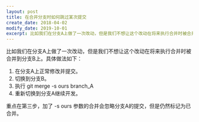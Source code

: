 ```yaml
---
layout: post
title: 在合并分支时如何跳过某次提交
create_date: 2018-04-02
modify_date: 2019-10-01
excerpt: 比如我们在分支A上做了一次改动，但是我们不想让这个改动在将来执行合并时被合并到分支B上。
--- 
```

比如我们在分支A上做了一次改动，但是我们不想让这个改动在将来执行合并时被合并到分支B上。具体做法如下：
1. 在分支A上正常修改并提交。
2. 切换到分支B。
3. 执行 git merge -s ours branch_A
4. 重新切换到分支A继续开发。

重点在第三步，加了 -s ours 参数的合并会忽略分支A的提交，但是仍然标记为已合并。
